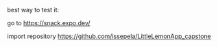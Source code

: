 best way to test it:

go to https://snack.expo.dev/

import repository https://github.com/issepela/LittleLemonApp_capstone
